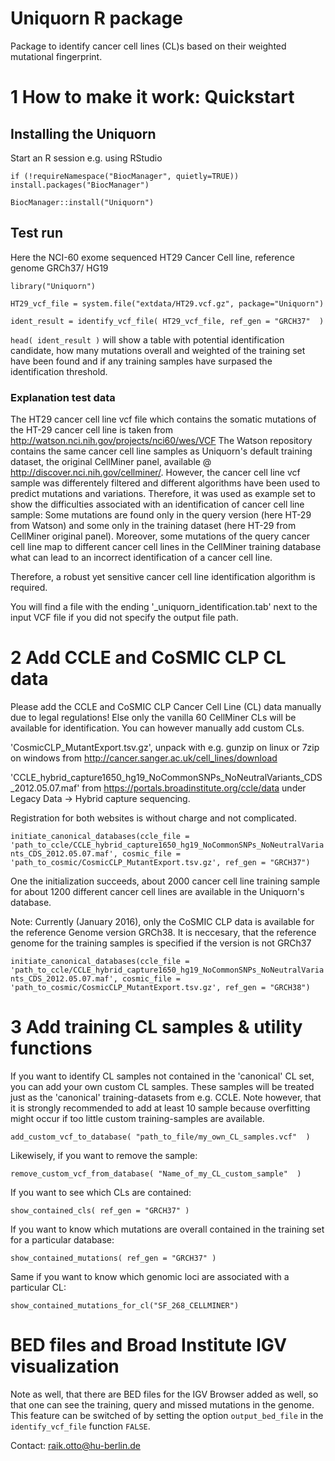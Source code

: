 # Uniquorn R package

Package to identify cancer cell lines (CL)s based on their weighted mutational fingerprint.

# 1 How to make it work:  Quickstart

## Installing the Uniquorn

Start an R session e.g. using RStudio

`if (!requireNamespace("BiocManager", quietly=TRUE))`
    `install.packages("BiocManager")`

`BiocManager::install("Uniquorn")`

## Test run

Here the NCI-60 exome sequenced HT29 Cancer Cell line, reference genome GRCh37/ HG19

`library("Uniquorn")`

`HT29_vcf_file = system.file("extdata/HT29.vcf.gz", package="Uniquorn")`

`ident_result = identify_vcf_file( HT29_vcf_file, ref_gen = "GRCH37"  )`

`head( ident_result )` will show a table with potential identification candidate, how many mutations overall and weighted of the training set have been found and if any training samples have surpased the identification threshold.

### Explanation test data

The HT29 cancer cell line vcf file which contains the somatic mutations of the HT-29 cancer cell line is taken from http://watson.nci.nih.gov/projects/nci60/wes/VCF
The Watson repository contains the same cancer cell line samples as Uniquorn's default training dataset, the original CellMiner panel, available @ http://discover.nci.nih.gov/cellminer/. 
However, the cancer cell line vcf sample was differentely filtered and different algorithms have been used to predict mutations and variations. Therefore, it was used as example set to show the difficulties associated with an identification of cancer cell line sample: Some mutations are found only in the query version (here HT-29 from Watson) and some only in the training dataset (here HT-29 from CellMiner original panel). Moreover, some mutations of the query cancer cell line map to different cancer cell lines in the CellMiner training database what can lead to an incorrect identification of a cancer cell line. 

Therefore, a robust yet sensitive cancer cell line identification algorithm is required.

You will find a file with the ending '_uniquorn_identification.tab' next to the input VCF file if you did not specify the output file path.

# 2 Add CCLE and CoSMIC CLP CL data

Please add the CCLE and CoSMIC CLP Cancer Cell Line (CL) data manually due to legal regulations! Else only the vanilla 60 CellMiner CLs will be available for identification. You can however manually add custom CLs.

'CosmicCLP_MutantExport.tsv.gz', unpack with e.g. gunzip on linux or 7zip on windows from http://cancer.sanger.ac.uk/cell_lines/download

'CCLE_hybrid_capture1650_hg19_NoCommonSNPs_NoNeutralVariants_CDS_2012.05.07.maf' from https://portals.broadinstitute.org/ccle/data under Legacy Data -> Hybrid capture sequencing.

Registration for both websites is without charge and not complicated.

`initiate_canonical_databases(ccle_file = 'path_to_ccle/CCLE_hybrid_capture1650_hg19_NoCommonSNPs_NoNeutralVariants_CDS_2012.05.07.maf', cosmic_file = 'path_to_cosmic/CosmicCLP_MutantExport.tsv.gz', ref_gen = "GRCH37")`

One the initialization succeeds, about 2000 cancer cell line training sample for about 1200 different cancer cell lines are available in the Uniquorn's database.

Note: Currently (January 2016), only the CoSMIC CLP data is available for the reference Genome version GRCh38. It is neccesary, that the reference genome for the training samples is specified if the version is not GRCh37

`initiate_canonical_databases(ccle_file = 'path_to_ccle/CCLE_hybrid_capture1650_hg19_NoCommonSNPs_NoNeutralVariants_CDS_2012.05.07.maf', cosmic_file = 'path_to_cosmic/CosmicCLP_MutantExport.tsv.gz', ref_gen = "GRCH38")`

# 3 Add training CL samples & utility functions

If you want to identify CL samples not contained in the 'canonical' CL set, you can add your own custom CL samples. These samples will be treated just as the 'canonical' training-datasets from e.g. CCLE. Note however, that it is strongly recommended to add at least 10 sample because overfitting might occur if too little custom training-samples are available. 

`add_custom_vcf_to_database( "path_to_file/my_own_CL_samples.vcf"  )`

Likewisely, if you want to remove the sample:

`remove_custom_vcf_from_database( "Name_of_my_CL_custom_sample"  )`

If you want to see which CLs are contained:

`show_contained_cls( ref_gen = "GRCH37" )`

If you want to know which mutations are overall contained in the training set for a particular database:

`show_contained_mutations( ref_gen = "GRCH37" )`

Same if you want to know which genomic loci are associated with a particular CL:

`show_contained_mutations_for_cl("SF_268_CELLMINER")`

# BED files and Broad Institute IGV visualization

Note as well, that there are BED files for the IGV Browser added as well, so that one can see the 
training, query and missed mutations in the genome. This feature can be switched of by setting the
option `output_bed_file` in the `identify_vcf_file` function `FALSE`.

Contact: raik.otto@hu-berlin.de
